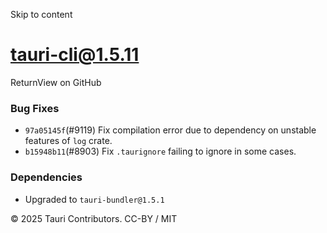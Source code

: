 Skip to content
# tauri-cli@1.5.11
ReturnView on GitHub
### Bug Fixes
  * `97a05145f`(#9119) Fix compilation error due to dependency on unstable features of `log` crate.
  * `b15948b11`(#8903) Fix `.taurignore` failing to ignore in some cases.


### Dependencies
  * Upgraded to `tauri-bundler@1.5.1`


© 2025 Tauri Contributors. CC-BY / MIT
